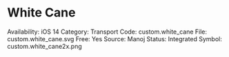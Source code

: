 # White Cane

Availability: iOS 14
Category: Transport
Code: custom.white_cane
File: custom.white_cane.svg
Free: Yes
Source: Manoj
Status: Integrated
Symbol: custom.white_cane2x.png